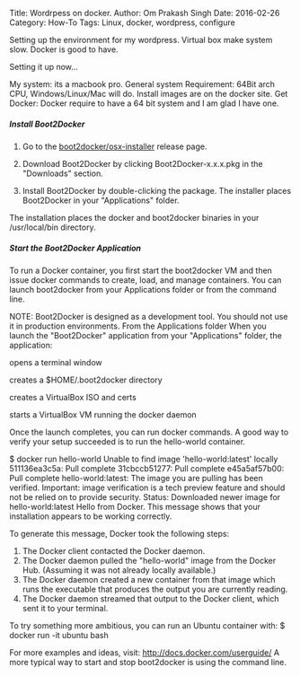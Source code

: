 Title: Wordrpess on docker.
Author: Om Prakash Singh
Date: 2016-02-26
Category: How-To
Tags: Linux, docker, wordpress, configure


Setting up the environment for my wordpress. Virtual box make system slow. Docker is good to have.

Setting it up now&#x2026;

My system: its a macbook pro.
General system Requirement: 64Bit arch CPU, Windows/Linux/Mac will do. Install images are on the docker site.
Get Docker: Docker require to have a 64 bit system and I am glad I have one.

##### Install Boot2Docker<a id="sec-1" name="sec-1"></a>

1.  Go to the [boot2docker/osx-installer](https://github.com/boot2docker/osx-installer/releases/latest) release page.

2.  Download Boot2Docker by clicking Boot2Docker-x.x.x.pkg in the "Downloads" section.

3.  Install Boot2Docker by double-clicking the package.
    The installer places Boot2Docker in your "Applications" folder.

The installation places the docker and boot2docker binaries in your /usr/local/bin directory.

##### Start the Boot2Docker Application<a id="sec-2" name="sec-2"></a>

To run a Docker container, you first start the boot2docker VM and then issue docker commands to create, load, and manage containers. You can launch boot2docker from your Applications folder or from the command line.

NOTE: Boot2Docker is designed as a development tool. You should not use it in production environments.
From the Applications folder
When you launch the "Boot2Docker" application from your "Applications" folder, the application:

opens a terminal window

creates a $HOME/.boot2docker directory

creates a VirtualBox ISO and certs

starts a VirtualBox VM running the docker daemon

Once the launch completes, you can run docker commands. A good way to verify your setup succeeded is to run the hello-world container.

$ docker run hello-world
Unable to find image 'hello-world:latest' locally
511136ea3c5a: Pull complete
31cbccb51277: Pull complete
e45a5af57b00: Pull complete
hello-world:latest: The image you are pulling has been verified. Important: image verification is a tech preview feature and should not be relied on to provide security.
Status: Downloaded newer image for hello-world:latest
Hello from Docker.
This message shows that your installation appears to be working correctly.

To generate this message, Docker took the following steps:

1.  The Docker client contacted the Docker daemon.
2.  The Docker daemon pulled the "hello-world" image from the Docker Hub.
    (Assuming it was not already locally available.)
3.  The Docker daemon created a new container from that image which runs the
    executable that produces the output you are currently reading.
4.  The Docker daemon streamed that output to the Docker client, which sent it
    to your terminal.

To try something more ambitious, you can run an Ubuntu container with:
 $ docker run -it ubuntu bash

For more examples and ideas, visit:
 <http://docs.docker.com/userguide/>
A more typical way to start and stop boot2docker is using the command line.
